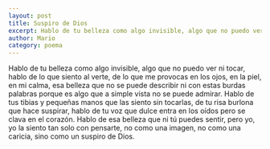 ```yaml
---
layout: post
title: Suspiro de Dios
excerpt: Hablo de tu belleza como algo invisible, algo que no puedo ver ni tocar, hablo de lo que siento al verte, de lo que me provocas en los ojos, en la piel, en mi calma
author: Mario
category: poema
---
```


Hablo de tu belleza como algo invisible, algo que no puedo ver ni tocar, hablo de lo que siento al verte, de lo que me provocas en los ojos, en la piel, en mi calma, esa belleza que no se puede describir ni con estas burdas palabras porque es algo que a simple vista no se puede admirar. Hablo de tus tibias y pequeñas manos que las siento sin tocarlas, de tu risa burlona que hace suspirar,  hablo de tu voz que dulce entra en los oídos pero se clava en el corazón. Hablo de esa belleza que ni tú puedes sentir, pero yo, yo la siento tan solo con pensarte, no como una imagen, no como una caricia, sino como un suspiro de Dios.
